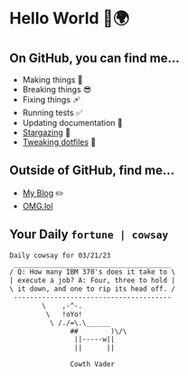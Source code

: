 # Hello World 👋🌍

## On GitHub, you can find me...

- Making things 🧰
- Breaking things 😎
- Fixing things 🩹
- Running tests ✅
- Updating documentation 📝
- [Stargazing](https://github.com/lemonase?tab=stars) 🌟
- [Tweaking dotfiles](https://github.com/lemonase/dotfiles) 📁


## Outside of GitHub, find me...

- [My Blog](https://madjam.dev/) ✏️
- [OMG.lol](https://jam.omg.lol/)

## Your Daily `fortune | cowsay`

```txt
Daily cowsay for 03/21/23
 _______________________________________
/ Q: How many IBM 370's does it take to \
| execute a job? A: Four, three to hold |
\ it down, and one to rip its head off. /
 ---------------------------------------
        \    ,-^-.
         \   !oYo!
          \ /./=\.\______
               ##        )\/\
                ||-----w||
                ||      ||

               Cowth Vader
```
